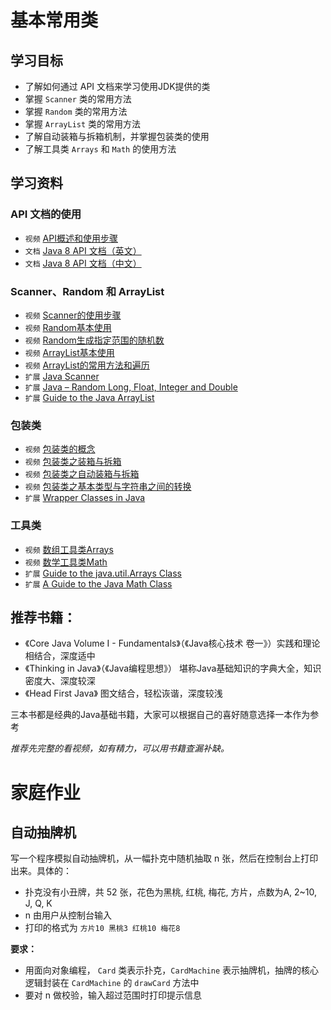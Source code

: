 # 基本常用类

## 学习目标

- 了解如何通过 API 文档来学习使用JDK提供的类
- 掌握 `Scanner` 类的常用方法
- 掌握 `Random` 类的常用方法
- 掌握 `ArrayList` 类的常用方法
- 了解自动装箱与拆箱机制，并掌握包装类的使用
- 了解工具类 `Arrays` 和 `Math` 的使用方法

## 学习资料

### API 文档的使用

- `视频` [API概述和使用步骤](https://www.bilibili.com/video/av79312032?p=114)
- `文档` [Java 8 API 文档（英文）](https://docs.oracle.com/javase/8/docs/api/)
- `文档` [Java 8 API 文档（中文）](http://www.matools.com/api/java8)

### Scanner、Random 和 ArrayList

- `视频` [Scanner的使用步骤](https://www.bilibili.com/video/av79312032?p=116)
- `视频` [Random基本使用](https://www.bilibili.com/video/av79312032?p=121)
- `视频` [Random生成指定范围的随机数](https://www.bilibili.com/video/av79312032?p=122)
- `视频` [ArrayList基本使用](https://www.bilibili.com/video/av79312032?p=126)
- `视频` [ArrayList的常用方法和遍历](https://www.bilibili.com/video/av79312032?p=127)
- `扩展` [Java Scanner](https://www.baeldung.com/java-scanner)
- `扩展` [Java – Random Long, Float, Integer and Double](https://www.baeldung.com/java-generate-random-long-float-integer-double)
- `扩展` [Guide to the Java ArrayList](https://www.baeldung.com/java-arraylist)

### 包装类

- `视频` [包装类的概念](https://www.bilibili.com/video/av79312032?p=233)
- `视频` [包装类之装箱与拆箱](https://www.bilibili.com/video/av79312032?p=234)
- `视频` [包装类之自动装箱与拆箱](https://www.bilibili.com/video/av79312032?p=235)
- `视频` [包装类之基本类型与字符串之间的转换](https://www.bilibili.com/video/av79312032?p=236)
- `扩展` [Wrapper Classes in Java](https://www.baeldung.com/java-wrapper-classes)

### 工具类

- `视频` [数组工具类Arrays](https://www.bilibili.com/video/av79312032?p=148)
- `视频` [数学工具类Math](https://www.bilibili.com/video/av79312032?p=150)
- `扩展` [Guide to the java.util.Arrays Class](https://www.baeldung.com/java-util-arrays)
- `扩展` [A Guide to the Java Math Class](https://www.baeldung.com/java-lang-math)

## 推荐书籍：
- 《Core Java Volume I - Fundamentals》（《Java核心技术 卷一》）实践和理论相结合，深度适中
- 《Thinking in Java》（《Java编程思想》） 堪称Java基础知识的字典大全，知识密度大、深度较深
- 《Head First Java》 图文结合，轻松诙谐，深度较浅

三本书都是经典的Java基础书籍，大家可以根据自己的喜好随意选择一本作为参考

_推荐先完整的看视频，如有精力，可以用书籍查漏补缺。_

# 家庭作业

## 自动抽牌机

写一个程序模拟自动抽牌机，从一幅扑克中随机抽取 n 张，然后在控制台上打印出来。具体的：

- 扑克没有小丑牌，共 52 张，花色为黑桃, 红桃, 梅花, 方片，点数为A, 2~10, J, Q, K
- n 由用户从控制台输入
- 打印的格式为 `方片10 黑桃3 红桃10 梅花8`

**要求：**
- 用面向对象编程， `Card` 类表示扑克，`CardMachine` 表示抽牌机，抽牌的核心逻辑封装在 `CardMachine` 的 `drawCard` 方法中
- 要对 n 做校验，输入超过范围时打印提示信息
